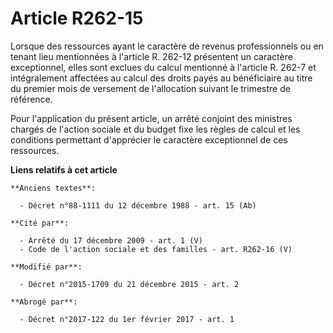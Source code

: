 # Article R262-15

Lorsque des ressources ayant le caractère de revenus professionnels ou en tenant lieu mentionnées à l'article R. 262-12
présentent un caractère exceptionnel, elles sont exclues du calcul mentionné à l'article R. 262-7 et intégralement affectées
au calcul des droits payés au bénéficiaire au titre du premier mois de versement de l'allocation suivant le trimestre de
référence. 

Pour l'application du présent article, un arrêté conjoint des ministres chargés de l'action sociale et du budget fixe les
règles de calcul et les conditions permettant d'apprécier le caractère exceptionnel de ces ressources.

**Liens relatifs à cet article**

	**Anciens textes**:

	  - Décret n°88-1111 du 12 décembre 1988 - art. 15 (Ab)

	**Cité par**:

	  - Arrêté du 17 décembre 2009 - art. 1 (V)
	  - Code de l'action sociale et des familles - art. R262-16 (V)

	**Modifié par**:

	  - Décret n°2015-1709 du 21 décembre 2015 - art. 2

	**Abrogé par**:

	  - Décret n°2017-122 du 1er février 2017 - art. 1
